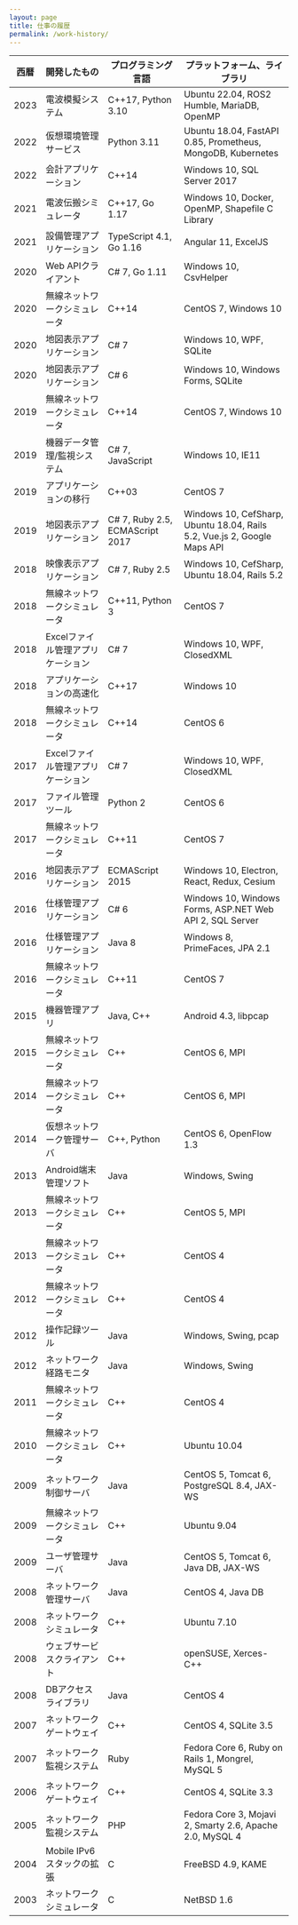 ```yaml
---
layout: page
title: 仕事の履歴
permalink: /work-history/
---
```


| 西暦 | 開発したもの |プログラミング言語 |プラットフォーム、ライブラリ |
| --- | --- | --- | --- |
| 2023 | 電波模擬システム | C++17, Python 3.10 | Ubuntu 22.04, ROS2 Humble, MariaDB, OpenMP |
| 2022 | 仮想環境管理サービス | Python 3.11 | Ubuntu 18.04, FastAPI 0.85, Prometheus, MongoDB, Kubernetes |
| 2022 | 会計アプリケーション | C++14 | Windows 10, SQL Server 2017 |
| 2021 | 電波伝搬シミュレータ | C++17, Go 1.17 | Windows 10, Docker, OpenMP, Shapefile C Library |
| 2021 | 設備管理アプリケーション | TypeScript 4.1, Go 1.16 | Angular 11, ExcelJS |
| 2020 | Web APIクライアント | C# 7, Go 1.11 | Windows 10, CsvHelper |
| 2020 | 無線ネットワークシミュレータ | C++14 | CentOS 7, Windows 10 |
| 2020 | 地図表示アプリケーション | C# 7 | Windows 10, WPF, SQLite |
| 2020 | 地図表示アプリケーション | C# 6 | Windows 10, Windows Forms, SQLite |
| 2019 | 無線ネットワークシミュレータ | C++14 | CentOS 7, Windows 10 |
| 2019 | 機器データ管理/監視システム | C# 7, JavaScript | Windows 10, IE11 |
| 2019 | アプリケーションの移行 | C++03 | CentOS 7 |
| 2019 | 地図表示アプリケーション | C# 7, Ruby 2.5, ECMAScript 2017 | Windows 10, CefSharp, Ubuntu 18.04, Rails 5.2, Vue.js 2, Google Maps API |
| 2018 | 映像表示アプリケーション | C# 7, Ruby 2.5 | Windows 10, CefSharp, Ubuntu 18.04, Rails 5.2 |
| 2018 | 無線ネットワークシミュレータ | C++11, Python 3 | CentOS 7 |
| 2018 | Excelファイル管理アプリケーション | C# 7 | Windows 10, WPF, ClosedXML |
| 2018 | アプリケーションの高速化 | C++17 | Windows 10 |
| 2018 | 無線ネットワークシミュレータ | C++14 | CentOS 6 |
| 2017 | Excelファイル管理アプリケーション | C# 7 | Windows 10, WPF, ClosedXML |
| 2017 | ファイル管理ツール | Python 2 | CentOS 6 |
| 2017 | 無線ネットワークシミュレータ | C++11 | CentOS 7 |
| 2016 | 地図表示アプリケーション | ECMAScript 2015 | Windows 10, Electron, React, Redux, Cesium |
| 2016 | 仕様管理アプリケーション | C# 6 | Windows 10, Windows Forms, ASP.NET Web API 2, SQL Server |
| 2016 | 仕様管理アプリケーション | Java 8 | Windows 8, PrimeFaces, JPA 2.1 |
| 2016 | 無線ネットワークシミュレータ | C++11 | CentOS 7 |
| 2015 | 機器管理アプリ | Java, C++ | Android 4.3, libpcap |
| 2015 | 無線ネットワークシミュレータ | C++ | CentOS 6, MPI |
| 2014 | 無線ネットワークシミュレータ | C++ | CentOS 6, MPI |
| 2014 | 仮想ネットワーク管理サーバ | C++, Python | CentOS 6, OpenFlow 1.3 |
| 2013 | Android端末管理ソフト | Java | Windows, Swing |
| 2013 | 無線ネットワークシミュレータ| C++ | CentOS 5, MPI |
| 2013 | 無線ネットワークシミュレータ | C++ | CentOS 4 |
| 2012 | 無線ネットワークシミュレータ | C++ | CentOS 4 |
| 2012 | 操作記録ツール | Java| Windows, Swing, pcap |
| 2012 | ネットワーク経路モニタ | Java | Windows, Swing |
| 2011 | 無線ネットワークシミュレータ | C++ | CentOS 4 |
| 2010 | 無線ネットワークシミュレータ | C++ | Ubuntu 10.04 |
| 2009 | ネットワーク制御サーバ | Java | CentOS 5, Tomcat 6, PostgreSQL 8.4, JAX-WS |
| 2009 | 無線ネットワークシミュレータ | C++ | Ubuntu 9.04 |
| 2009 | ユーザ管理サーバ | Java | CentOS 5, Tomcat 6, Java DB, JAX-WS |
| 2008 | ネットワーク管理サーバ | Java | CentOS 4, Java DB |
| 2008 | ネットワークシミュレータ | C++ | Ubuntu 7.10 |
| 2008 | ウェブサービスクライアント | C++ | openSUSE, Xerces-C++ |
| 2008 | DBアクセスライブラリ | Java | CentOS 4 |
| 2007 | ネットワークゲートウェイ | C++ | CentOS 4, SQLite 3.5 |
| 2007 | ネットワーク監視システム | Ruby | Fedora Core 6, Ruby on Rails 1, Mongrel, MySQL 5 |
| 2006 | ネットワークゲートウェイ | C++ | CentOS 4, SQLite 3.3 |
| 2005 | ネットワーク監視システム | PHP | Fedora Core 3, Mojavi 2, Smarty 2.6, Apache 2.0, MySQL 4 |
| 2004 | Mobile IPv6スタックの拡張 | C | FreeBSD 4.9, KAME |
| 2003 | ネットワークシミュレータ | C | NetBSD 1.6 |
